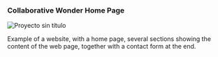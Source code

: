 ### Collaborative Wonder Home Page

![Proyecto sin título](https://github.com/robmab/One_Page_Wonder/assets/56076087/35fc71d2-b01c-41e2-987b-e6fd3a5df0d4)

Example of a website, with a home page, several sections showing the content of the web page, together with a contact form at the end.
